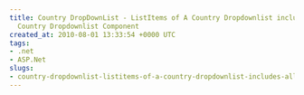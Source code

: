 ```yaml
---
title: Country DropDownList - ListItems of A Country Dropdownlist includes All Countries,
  Country Dropdownlist Component
created_at: 2010-08-01 13:33:54 +0000 UTC
tags:
- .net
- ASP.Net
slugs:
- country-dropdownlist-listitems-of-a-country-dropdownlist-includes-all-countries-country-dropdownlist-component
---
```

